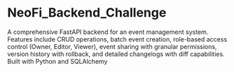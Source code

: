 # NeoFi_Backend_Challenge
A comprehensive FastAPI backend for an event management system. Features include CRUD operations, batch event creation, role-based access control (Owner, Editor, Viewer), event sharing with granular permissions, version history with rollback, and detailed changelogs with diff capabilities. Built with Python and SQLAlchemy
